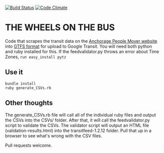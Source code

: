 [![Build Status](https://travis-ci.org/codeforanchorage/wheels-on-the-bus.png?branch=master)](https://travis-ci.org/codeforanchorage/wheels-on-the-bus)
[![Code Climate](https://codeclimate.com/github/codeforanchorage/wheels-on-the-bus.png)](https://codeclimate.com/github/codeforanchorage/wheels-on-the-bus)

# THE WHEELS ON THE BUS

Code that scrapes the transit data on the [Anchorage People Mover website](http://bustracker.muni.org/InfoPoint/) into [GTFS format](https://developers.google.com/transit/gtfs/reference) for upload to Google Transit.  You will need both python and ruby installed for this.  If the feedvalidator.py throws an error about Time Zones, ```run easy_install pytz```

## Use it

    bundle install
    ruby generate_CSVs.rb

## Other thoughts
	
The generate_CSVs.rb file will call all of the individual ruby files and output the CSVs into the CSVs/ folder.  After that, it will call the feedvalidator.py script to validate the CSVs.  The validator script will output an HTML file (validation-results.html) into the transitfeed-1.2.12 folder.  Pull that up in a browser to see what's wrong with the CSV files.

Pull requests welcome.
